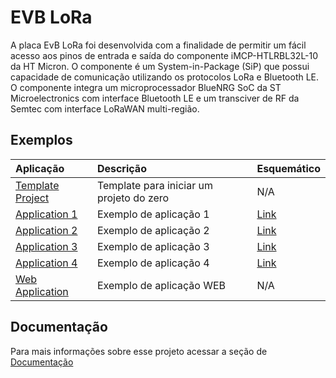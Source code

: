 
# EVB LoRa

A placa EvB LoRa foi desenvolvida com a finalidade de permitir um fácil acesso aos pinos de entrada e
saída do componente iMCP-HTLRBL32L-10 da HT Micron. O componente é um System-in-Package (SiP)
que possui capacidade de comunicação utilizando os protocolos LoRa e Bluetooth LE. O componente
integra um microprocessador BlueNRG SoC da ST Microelectronics com interface Bluetooth LE e um
transciver de RF da Semtec com interface LoRaWAN multi-região.


## Exemplos


| Aplicação  |      Descrição                      | Esquemático          |
| :---------- | :---------------------------------- | :----------------- |
| [Template Project](https://github.com/Hana-Electronics/EVB-LoRaWAN-HTLRBL32L/tree/master/Firmware/applications/TemplateProject) | Template para iniciar um projeto do zero | N/A |
| [Application 1](https://github.com/Hana-Electronics/EVB-LoRaWAN-HTLRBL32L/tree/master/Firmware/applications/application1) | Exemplo de aplicação 1 | [Link](https://github.com/Hana-Electronics/EVB-LoRaWAN-HTLRBL32L/tree/master/Firmware/hardware/application1) |
| [Application 2](https://github.com/Hana-Electronics/EVB-LoRaWAN-HTLRBL32L/tree/master/Firmware/applications/application2) | Exemplo de aplicação 2 |[Link](https://github.com/Hana-Electronics/EVB-LoRaWAN-HTLRBL32L/tree/master/Firmware/hardware/application2) |
| [Application 3](https://github.com/Hana-Electronics/EVB-LoRaWAN-HTLRBL32L/tree/master/Firmware/applications/application2) | Exemplo de aplicação 3 | [Link](https://github.com/Hana-Electronics/EVB-LoRaWAN-HTLRBL32L/tree/master/Firmware/hardware/application3) |
| [Application 4](https://github.com/Hana-Electronics/EVB-LoRaWAN-HTLRBL32L/tree/master/Firmware/applications/application2) | Exemplo de aplicação 4 | [Link](https://github.com/Hana-Electronics/EVB-LoRaWAN-HTLRBL32L/tree/master/Firmware/hardware/application4) |
| [Web Application](https://github.com/Hana-Electronics/EVB-LoRaWAN-HTLRBL32L/tree/master/Firmware/applications/application2) | Exemplo de aplicação WEB | N/A | 




## Documentação

Para mais informações sobre esse projeto acessar a seção de [Documentação](https://link-da-documentação)

